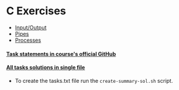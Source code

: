 # C Exercises

- [Input/Output](<./Input_Output/>)
- [Pipes](<./Pipes/>)
- [Processes](<./Processes/>)

#### [Task statements in course's official GitHub](https://github.com/avelin/fmi-os/tree/master/code)

#### [All tasks solutions in single file](<./tasks.txt>) 

- To create the tasks.txt file run the `create-summary-sol.sh` script.